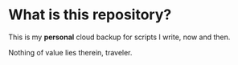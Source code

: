 # What is this repository?

This is my **personal** cloud backup for scripts I write, now and then. 

Nothing of value lies therein, traveler.